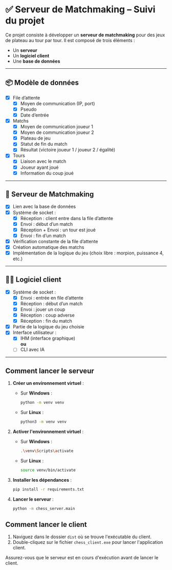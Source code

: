 # ✅ Serveur de Matchmaking – Suivi du projet

Ce projet consiste à développer un **serveur de matchmaking** pour des jeux de plateau au tour par tour. Il est composé de trois éléments :  
- Un **serveur**  
- Un **logiciel client**  
- Une **base de données**

---

## 📦 Modèle de données

- [x] File d’attente
  - [x] Moyen de communication (IP, port)
  - [x] Pseudo
  - [x] Date d’entrée
- [x] Matchs
  - [x] Moyen de communication joueur 1
  - [x] Moyen de communication joueur 2
  - [x] Plateau de jeu
  - [x] Statut de fin du match
  - [x] Résultat (victoire joueur 1 / joueur 2 / égalité)
- [x] Tours
  - [x] Liaison avec le match
  - [x] Joueur ayant joué
  - [x] Information du coup joué

---

## 🧠 Serveur de Matchmaking

- [x] Lien avec la base de données
- [x] Système de socket :
  - [x] Réception : client entre dans la file d’attente
  - [x] Envoi : début d’un match
  - [x] Réception + Envoi : un tour est joué
  - [x] Envoi : fin d’un match
- [x] Vérification constante de la file d’attente
- [x] Création automatique des matchs
- [x] Implémentation de la logique du jeu (choix libre : morpion, puissance 4, etc.)

---

## 🧑‍💻 Logiciel client

- [x] Système de socket :
  - [x] Envoi : entrée en file d’attente
  - [x] Réception : début d’un match
  - [x] Envoi : jouer un coup
  - [x] Réception : coup adverse
  - [x] Réception : fin du match
- [x] Partie de la logique du jeu choisie
- [x] Interface utilisateur :
  - [x] IHM (interface graphique)  
    **ou**
  - [ ] CLI avec IA

---

## Comment lancer le serveur

1. **Créer un environnement virtuel** :
   - Sur **Windows** :
     ```bash
     python -m venv venv
     ```
   - Sur **Linux** :
     ```bash
     python3 -m venv venv
     ```

2. **Activer l'environnement virtuel** :
   - Sur **Windows** :
     ```bash
     .\venv\Scripts\activate
     ```
   - Sur **Linux** :
     ```bash
     source venv/bin/activate
     ```

3. **Installer les dépendances** :
   ```bash
   pip install -r requirements.txt
   ```

4. **Lancer le serveur** :
   ```bash
   python -m chess_server.main
   ```

## Comment lancer le client

1. Naviguez dans le dossier `dist` où se trouve l'exécutable du client.
2. Double-cliquez sur le fichier `chess_client.exe` pour lancer l'application client.

Assurez-vous que le serveur est en cours d'exécution avant de lancer le client.
